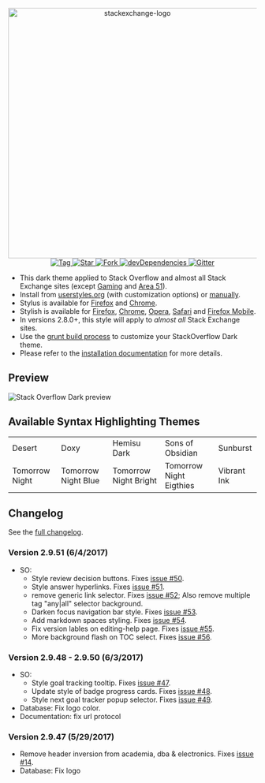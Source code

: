 <p align="center">
  <img alt="stackexchange-logo" src="https://rawgit.com/StylishThemes/logos/master/se.dark/sedark.svg" width="508">
  <br>
  <a href="https://github.com/StylishThemes/Stackoverflow-Dark/tags">
    <img src="https://img.shields.io/github/tag/StylishThemes/Stackoverflow-Dark.svg?label=%20tag%20" alt="Tag">
  </a>
  <a href="https://github.com/StylishThemes/Stackoverflow-Dark/stargazers">
    <img src="http://github-svg-buttons.herokuapp.com/star.svg?user=StylishThemes&repo=Stackoverflow-Dark&style=flat&background=007ec6" alt="Star">
  </a>
  <a href="http://github.com/StylishThemes/Stackoverflow-Dark/fork">
    <img src="http://github-svg-buttons.herokuapp.com/fork.svg?user=StylishThemes&repo=Stackoverflow-Dark&style=flat&background=007ec6" alt="Fork">
  </a>
  <a href="https://david-dm.org/StylishThemes/Stackoverflow-Dark?type=dev">
    <img src="https://img.shields.io/david/dev/StylishThemes/Stackoverflow-Dark.svg?label=%20devDependencies%20" alt="devDependencies">
  </a>
  <a href="https://gitter.im/StylishThemes/Lobby">
    <img src="https://img.shields.io/gitter/room/StylishThemes/Stackoverflow-Dark.js.svg?maxAge=2592000" alt="Gitter">
  </a>
</p>

- This dark theme applied to Stack Overflow and almost all Stack Exchange sites (except [Gaming](http://gaming.stackexchange.com/) and [Area 51](http://area51.stackexchange.com/)).
- Install from [userstyles.org](http://userstyles.org/styles/35345) (with customization options) or [manually](https://raw.githubusercontent.com/StylishThemes/Stackoverflow-Dark/master/stackoverflow-dark.css).
- Stylus is available for [Firefox](https://addons.mozilla.org/en-US/firefox/addon/styl-us/) and [Chrome](https://chrome.google.com/webstore/detail/stylus/clngdbkpkpeebahjckkjfobafhncgmne).
- Stylish is available for [Firefox](https://addons.mozilla.org/en-US/firefox/addon/2108/), [Chrome](https://chrome.google.com/extensions/detail/fjnbnpbmkenffdnngjfgmeleoegfcffe), [Opera](https://addons.opera.com/en/extensions/details/stylish/), [Safari](http://sobolev.us/stylish/) and [Firefox Mobile](https://addons.mozilla.org/en-US/firefox/addon/2108/).
- In versions 2.8.0+, this style will apply to *almost all* Stack Exchange sites.
- Use the [grunt build process](https://github.com/StylishThemes/StackOverflow-Dark/wiki/Build) to customize your StackOverflow Dark theme.
- Please refer to the [installation documentation](https://github.com/StylishThemes/StackOverflow-Dark/wiki/Install) for more details.

## Preview

![Stack Overflow Dark preview](http://StylishThemes.github.com/StackOverflow-Dark/images/screenshots/after.png)

## Available Syntax Highlighting Themes

|                |                      |                       |                         |             |
|----------------|----------------------|-----------------------|-------------------------|-------------|
| Desert         | Doxy                 | Hemisu Dark           | Sons of Obsidian        | Sunburst    |
| Tomorrow Night | Tomorrow Night Blue  | Tomorrow Night Bright | Tomorrow Night Eigthies | Vibrant Ink |

## Changelog

See the [full changelog](https://github.com/StylishThemes/Stackoverflow-Dark/wiki).

### Version 2.9.51 (6/4/2017)

* SO:
  * Style review decision buttons. Fixes [issue #50](https://github.com/StylishThemes/StackOverflow-Dark/issues/50).
  * Style answer hyperlinks. Fixes [issue #51](https://github.com/StylishThemes/StackOverflow-Dark/issues/51).
  * remove generic link selector. Fixes [issue #52](https://github.com/StylishThemes/StackOverflow-Dark/issues/52); Also remove multiple tag "any|all" selector background.
  * Darken focus navigation bar style. Fixes [issue #53](https://github.com/StylishThemes/StackOverflow-Dark/issues/53).
  * Add markdown spaces styling. Fixes [issue #54](https://github.com/StylishThemes/StackOverflow-Dark/issues/54).
  * Fix version lables on editing-help page. Fixes [issue #55](https://github.com/StylishThemes/StackOverflow-Dark/issues/55).
  * More background flash on TOC select. Fixes [issue #56](https://github.com/StylishThemes/StackOverflow-Dark/issues/56).

### Version 2.9.48 - 2.9.50 (6/3/2017)

* SO:
  * Style goal tracking tooltip. Fixes [issue #47](https://github.com/StylishThemes/StackOverflow-Dark/issues/47).
  * Update style of badge progress cards. Fixes [issue #48](https://github.com/StylishThemes/StackOverflow-Dark/issues/48).
  * Style next goal tracker popup selector. Fixes [issue #49](https://github.com/StylishThemes/StackOverflow-Dark/issues/49).
* Database: Fix logo color.
* Documentation: fix url protocol

### Version 2.9.47 (5/29/2017)

* Remove header inversion from academia, dba & electronics. Fixes [issue #14](https://github.com/StylishThemes/StackOverflow-Dark/issues/14).
* Database: Fix logo
